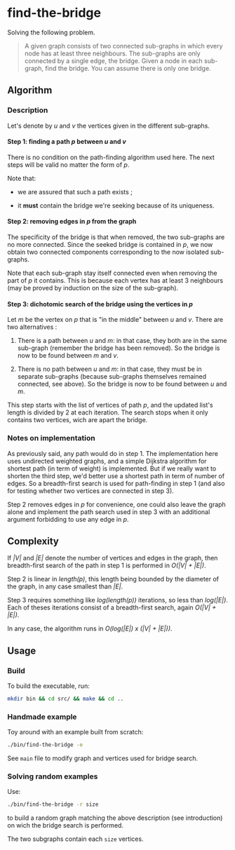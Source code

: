 # find-the-bridge

Solving the following problem.

> A given graph consists of two connected sub-graphs in which every
> node has at least three neighbours. The sub-graphs are only
> connected by a single edge, the bridge. Given a node in each
> sub-graph, find the bridge. You can assume there is only one bridge.

## Algorithm

### Description

Let's denote by _u_ and _v_ the vertices given in the different sub-graphs.

#### Step 1: finding a path _p_ between _u_ and _v_

There is no condition on the path-finding algorithm used here. The
next steps will be valid no matter the form of _p_.

Note that:

* we are assured that such a path exists ;

* it **must** contain the bridge we're seeking because of its uniqueness.

#### Step 2: removing edges in _p_ from the graph

The specificity of the bridge is that when removed, the two sub-graphs
are no more connected. Since the seeked bridge is contained in _p_, we
now obtain two connected components corresponding to the now isolated
sub-graphs.

Note that each sub-graph stay itself connected even when removing the part of
_p_ it contains. This is because each vertex has at least 3 neighbours
(may be proved by induction on the size of the sub-graph).

#### Step 3: dichotomic search of the bridge using the vertices in _p_

Let _m_ be the vertex on _p_ that is "in the middle" between _u_ and
_v_. There are two alternatives :

1. There is a path between _u_ and _m_: in that case, they both are in
the same sub-graph (remember the bridge has been removed). So the
bridge is now to be found between _m_ and _v_.

2. There is no path between _u_ and _m_: in that case, they must be in
separate sub-graphs (because sub-graphs themselves remained connected,
see above). So the bridge is now to be found between _u_ and _m_.

This step starts with the list of vertices of path _p_, and the
updated list's length is divided by 2 at each iteration. The search
stops when it only contains two vertices, wich are apart the bridge.

### Notes on implementation

As previously said, any path would do in step 1. The implementation
here uses undirected weighted graphs, and a simple Dijkstra algorithm
for shortest path (in term of weight) is implemented. But if we really
want to shorten the third step, we'd better use a shortest path in
term of number of edges. So a breadth-first search is used for
path-finding in step 1 (and also for testing whether two vertices are
connected in step 3).

Step 2 removes edges in _p_ for convenience, one could also leave the
graph alone and implement the path search used in step 3 with an
additional argument forbidding to use any edge in _p_.

## Complexity

If _|V|_ and _|E|_ denote the number of vertices and edges in the
graph, then breadth-first search of the path in step 1 is performed in
_O(|V| + |E|)_.

Step 2 is linear in _length(p)_, this length being bounded by the
diameter of the graph, in any case smallest than _|E|_.

Step 3 requires something like _log(length(p))_ iterations, so less
than _log(|E|)_. Each of theses iterations consist of a breadth-first
search, again _O(|V| + |E|)_.

In any case, the algorithm runs in _O(log(|E|) x (|V| + |E|))_.

## Usage

### Build

To build the executable, run:

```bash
mkdir bin && cd src/ && make && cd ..
```

### Handmade example

Toy around with an example built from scratch:

```bash
./bin/find-the-bridge -e
```

See ```main``` file to modify graph and vertices used for bridge
search.

### Solving random examples

Use:

```bash
./bin/find-the-bridge -r size
```

to build a random graph matching the above description (see
introduction) on wich the bridge search is performed. 

The two subgraphs contain each ```size``` vertices.


